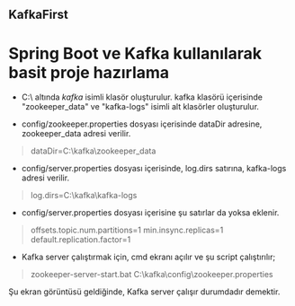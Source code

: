 ## KafkaFirst
# Spring Boot ve Kafka kullanılarak basit proje hazırlama


* C:\ altında _kafka_ isimli klasör oluşturulur. 
kafka klasörü içerisinde "zookeeper_data" ve "kafka-logs" isimli alt klasörler oluşturulur.

* config/zookeeper.properties dosyası içerisinde dataDir adresine, zookeeper_data adresi verilir.
>dataDir=C:\kafka\zookeeper_data


* config/server.properties dosyası içerisinde, log.dirs satırına, kafka-logs adresi verilir.
>log.dirs=C:\kafka\kafka-logs

* config/server.properties dosyası içerisine şu satırlar da yoksa eklenir.
>offsets.topic.num.partitions=1
>min.insync.replicas=1
>default.replication.factor=1

* Kafka server çalıştırmak için, cmd ekranı açılır ve şu script çalıştırılır;
>zookeeper-server-start.bat C:\kafka\config\zookeeper.properties

Şu ekran görüntüsü geldiğinde, Kafka server çalışır durumdadır demektir.
